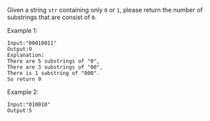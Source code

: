 Given a string `str` containing only `0` or `1`, please return the number of substrings that are consist of `0`.

Example 1:
```
Input:"00010011"
Output:9
Explanation:
There are 5 substrings of "0",
There are 3 substrings of "00",
There is 1 substring of "000".
So return 9
```
Example 2:
```
Input:"010010"
Output:5
```